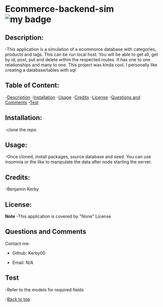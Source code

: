 # Ecommerce-backend-sim      ![my badge](https://badgen.net/badge/liscense/None/blue)

## Description:
-This application is a simulation of a ecommorce database with categories, products and tags. This can be run local host. You will be able to get all, get by id, post, put and delete within the respected routes. It has one to one relationships and many to one. This project was kinda cool. I personally like creating a database/tables with sql

## Table of Content:
-[Description](#description)
-[Installation](#installation)
-[Usage](#usage)
-[Credits](#credits)
-[License](#license)
-[Questions and Comments](#questions-and-comments)
-[Test](#test)
## Installation:
-clone the repo

## Usage:
-Once cloned, install packages, source database and seed. You can use insomnia or the like to manipulate the data after node starting the server.

## Credits:
-Benjamin Kerby

## License: 
**Note**
-This application is covered by "None" License

## Questions and Comments
Contact me:
- Github:  Kerby00

- Email:  N/A

## Test
-Refer to the models for required fields

-[Back to top](# )